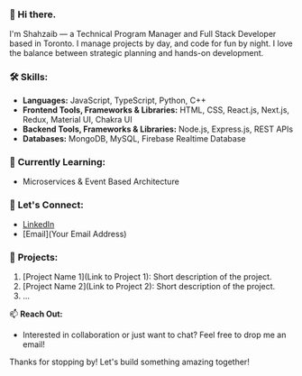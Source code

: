 ### 👋 Hi there.
I'm Shahzaib — a Technical Program Manager and Full Stack Developer based in Toronto.
I manage projects by day, and code for fun by night. I love the balance between strategic planning and hands-on development.

### 🛠️ **Skills:**
- **Languages:** JavaScript, TypeScript, Python, C++
- **Frontend Tools, Frameworks & Libraries:** HTML, CSS, React.js, Next.js, Redux, Material UI, Chakra UI
- **Backend Tools, Frameworks & Libraries:** Node.js, Express.js, REST APIs
- **Databases:** MongoDB, MySQL, Firebase Realtime Database

### 🌱 **Currently Learning:**
- Microservices & Event Based Architecture

### 💬 **Let's Connect:**
- [LinkedIn](https://www.linkedin.com/in/shahzaibshaikh98/)
- [Email](Your Email Address)

### 🚀 **Projects:**
1. [Project Name 1](Link to Project 1): Short description of the project.
2. [Project Name 2](Link to Project 2): Short description of the project.
3. ...

📫 **Reach Out:**
- Interested in collaboration or just want to chat? Feel free to drop me an email!

Thanks for stopping by! Let's build something amazing together!
